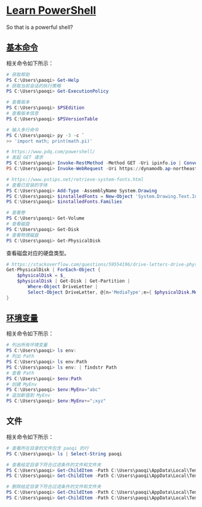 # [Learn PowerShell](https://github.com/PowerShell/PowerShell/tree/master/docs/learning-powershell)

So that is a powerful shell?

## [基本命令](https://docs.microsoft.com/zh-cn/powershell/module/microsoft.powershell.core/get-help?view=powershell-7.2)

相关命令如下所示：

```ps1
# 获取帮助
PS C:\Users\paoqi> Get-Help
# 获取当前会话的执行策略
PS C:\Users\paoqi> Get-ExecutionPolicy

# 查看版本
PS C:\Users\paoqi> $PSEdition
# 查看版本信息
PS C:\Users\paoqi> $PSVersionTable

# 输入多行命令
PS C:\Users\paoqi> py -3 -c `
>> 'import math; print(math.pi)'

# https://www.pdq.com/powershell/
# 发起 GET 请求
PS C:\Users\paoqi> Invoke-RestMethod -Method GET -Uri ipinfo.io | ConvertTo-Json -Depth 64
PS C:\Users\paoqi> Invoke-WebRequest -Uri https://dynamodb.ap-northeast-1.amazonaws.com/ping

# https://www.pstips.net/retrieve-system-fonts.html
# 查看已安装的字体
PS C:\Users\paoqi> Add-Type -AssemblyName System.Drawing
PS C:\Users\paoqi> $installedFonts = New-Object 'System.Drawing.Text.InstalledFontCollection'
PS C:\Users\paoqi> $installedFonts.Families

# 查看卷
PS C:\Users\paoqi> Get-Volume
# 查看磁盘
PS C:\Users\paoqi> Get-Disk
# 查看物理磁盘
PS C:\Users\paoqi> Get-PhysicalDisk
```

查看磁盘对应的硬盘类型。

```ps1
# https://stackoverflow.com/questions/59554196/drive-letters-drive-physical-types-powershell
Get-PhysicalDisk | ForEach-Object {
    $physicalDisk = $_
    $physicalDisk | Get-Disk | Get-Partition |
        Where-Object DriveLetter |
        Select-Object DriveLetter, @{n='MediaType';e={ $physicalDisk.MediaType }}
}
```

## [环境变量](https://www.pstips.net/powershell-environment-variables.html)

相关命令如下所示：

```ps1
# 列出所有环境变量
PS C:\Users\paoqi> ls env:
# 列出 Path
PS C:\Users\paoqi> ls env:Path
PS C:\Users\paoqi> ls env: | findstr Path
# 查看 Path
PS C:\Users\paoqi> $env:Path
# 创建 MyEnv
PS C:\Users\paoqi> $env:MyEnv="abc"
# 追加新值到 MyEnv
PS C:\Users\paoqi> $env:MyEnv+=";xyz"
```

## 文件

相关命令如下所示：

```ps1
# 查看所在目录的文件包含 paoqi 的行
PS C:\Users\paoqi> ls | Select-String paoqi

# 查看给定目录下符合过滤条件的文件和文件夹
PS C:\Users\paoqi> Get-ChildItem -Path C:\Users\paoqi\AppData\Local\Temp -Filter gopls-diff-stats* -File
PS C:\Users\paoqi> Get-ChildItem -Path C:\Users\paoqi\AppData\Local\Temp -Filter go-build* -Directory

# 删除给定目录下符合过滤条件的文件和文件夹
PS C:\Users\paoqi> Get-ChildItem -Path C:\Users\paoqi\AppData\Local\Temp -Filter gopls-diff-stats* -File | Remove-Item -Force
PS C:\Users\paoqi> Get-ChildItem -Path C:\Users\paoqi\AppData\Local\Temp -Filter go-build* -Directory | Remove-Item -Recurse -Force
```
